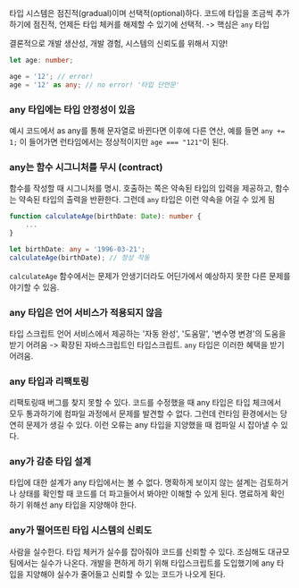타입 시스템은 점진적(gradual)이며 선택적(optional)하다.
코드에 타입을 조금씩 추가하기에 점진적, 언제든 타입 체커를 해제할 수 있기에 선택적.
-> 핵심은 `any` 타입

결론적으로 개발 생산성, 개발 경험, 시스템의 신뢰도를 위해서 지양!


```ts
let age: number;

age = '12'; // error!
age = '12' as any; // no error! '타입 단언문'
```

### any 타입에는 타입 안정성이 있음
예시 코드에서 as any를 통해 문자열로 바뀐다면 이후에 다른 연산, 예를 들면 `any += 1;` 이 들어가면 런타임에서는 정상적이지만 `age === "121"`이 된다.

### any는 함수 시그니처를 무시 (contract)
함수를 작성할 때 시그니처를 명시. 호출하는 쪽은 약속된 타입의 입력을 제공하고, 함수는 약속된 타입의 출력을 반환한다.
그런데 `any` 타입은 이런 약속을 어길 수 있게 됨

```ts
function calculateAge(birthDate: Date): number {
	...
}

let birthDate: any = '1996-03-21';
calculateAge(birthDate); // 정상 작동
```

`calculateAge` 함수에서는 문제가 안생기더라도 어딘가에서 예상하지 못한 다른 문제를 야기할 수 있음.

### any 타입은 언어 서비스가 적용되지 않음
타입 스크립트 언어 서비스에서 제공하는 '자동 완성', '도움말', '변수명 변경'의 도움을 받기 어려움
-> 확장된 자바스크립트인 타입스크립트. `any` 타입은 이러한 혜택을 받기 어려움.

### any 타입과 리팩토링
리팩토링때 버그를 찾지 못할 수 있다.
코드를 수정했을 때 any 타입은 타입 체크에서 모두 통과하기에 컴파일 과정에서 문제를 발견할 수 없다.
그런데 런타임 환경에서는 당연히 문제가 생길 수 있다. 이런 오류는 any 타입을 지양했을 때 컴파일 시 잡아낼 수 있다.

### any가 감춘 타입 설계
타입에 대한 설계가 any 타입에서는 볼 수 없다. 명확하게 보이지 않는 설계는 검토하거나 상태를 확인할 때 코드를 더 파고들어서 봐야만 이해할 수 있게 된다. 명료하게 확인하기 위해선 any 타입을 지양해야 한다.

### any가 떨어뜨린 타입 시스템의 신뢰도
사람을 실수한다. 타입 체커가 실수를 잡아줘야 코드를 신뢰할 수 있다. 조심해도 대규모 팀에서는 실수가 나온다.
개발을 편하게 하기 위해 타입스크립트를 도입했기에 any 타입을 지양해야 실수가 줄어들고 신뢰할 수 있는 코드가 나오게 된다.
